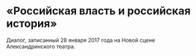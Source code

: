 # «Российская власть и российская история»

Диалог, записанный 28 января 2017 года на Новой сцене Александринского театра.